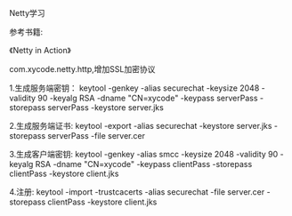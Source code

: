 Netty学习

参考书籍:

《Netty in Action》
 
 
com.xycode.netty.http,增加SSL加密协议

1.生成服务端密钥：
keytool -genkey -alias securechat -keysize 2048 -validity 90 -keyalg RSA -dname "CN=xycode" -keypass serverPass -storepass serverPass -keystore server.jks

2.生成服务端证书:
keytool -export -alias securechat -keystore server.jks -storepass serverPass -file server.cer

3.生成客户端密钥:
keytool -genkey -alias smcc -keysize 2048 -validity 90 -keyalg RSA -dname "CN=xycode" -keypass clientPass -storepass clientPass -keystore client.jks

4.注册:
keytool -import -trustcacerts -alias securechat -file server.cer -storepass clientPass -keystore client.jks
